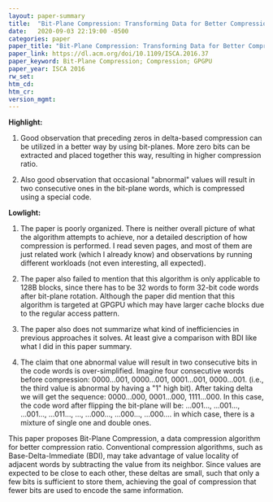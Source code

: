 ```yaml
---
layout: paper-summary
title:  "Bit-Plane Compression: Transforming Data for Better Compression in Many-Core Architectures"
date:   2020-09-03 22:19:00 -0500
categories: paper
paper_title: "Bit-Plane Compression: Transforming Data for Better Compression in Many-Core Architectures"
paper_link: https://dl.acm.org/doi/10.1109/ISCA.2016.37
paper_keyword: Bit-Plane Compression; Compression; GPGPU
paper_year: ISCA 2016
rw_set:
htm_cd:
htm_cr:
version_mgmt:
---
```


**Highlight:**

1. Good observation that preceding zeros in delta-based compression can be utilized in a better way by using bit-planes.
   More zero bits can be extracted and placed together this way, resulting in higher compression ratio.
  
2. Also good observation that occasional "abnormal" values will result in two consecutive ones in the bit-plane words,
   which is compressed using a special code.

**Lowlight:**

1. The paper is poorly organized. There is neither overall picture of what the algorithm attempts to achieve, nor
   a detailed description of how compression is performed.
   I read seven pages, and most of them are just related work (which I already know) and observations by running 
   different workloads (not even interesting, all expected).

2. The paper also failed to mention that this algorithm is only applicable to 128B blocks, since there has to be 32
   words to form 32-bit code words after bit-plane rotation.
   Although the paper did mention that this algorithm is targeted at GPGPU which may have larger cache blocks
   due to the regular access pattern.

3. The paper also does not summarize what kind of inefficiencies in previous approaches it solves. At least give
   a comparison with BDI like what I did in this paper summary.

4. The claim that one abnormal value will result in two consecutive bits in the code words is over-simplified.
   Imagine four consecutive words before compression: 0000...001, 0000...001, 0001...001, 0000...001.
   (i.e., the third value is abnormal by having a "1" high bit). 
   After taking delta we will get the sequence:
   0000...000, 0001...000, 1111...000.
   In this case, the code word after flipping the bit-plane will be:
   ...001..., ...001..., ...001..., ...011..., ..., ...000..., ...000..., ...000....
   in which case, there is a mixture of single one and double ones.

This paper proposes Bit-Plane Compression, a data compression algorithm for better compression ratio. Conventional
compression algorithms, such as Base-Delta-Immediate (BDI), may take advantage of value locality of adjacent words
by subtracting the value from its neighbor. Since values are expected to be close to each other, these deltas are 
small, such that only a few bits is sufficient to store them, achieving the goal of compression that fewer bits are 
used to encode the same information.


